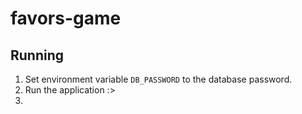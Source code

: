 # favors-game

## Running

1. Set environment variable `DB_PASSWORD` to the database password.
2. Run the application :>
3. 